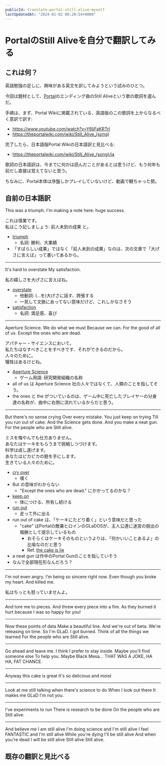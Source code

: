 ```yaml
---
publicId: translate-portal-still-alive-myself
lastUpdatedAt: "2024-01-02 00:20:54+0000"
---
```


# PortalのStill Aliveを自分で翻訳してみる

## これは何？

英語勉強の足しに、興味がある英文を訳してみようという試みのひとつ。

今回は題材として、[Portal](https://store.steampowered.com/app/400/Portal/)のエンディング曲のStill Aliveという歌の歌詞を選んだ。

手順は、まず、Portal Wikiに掲載されている、英語版のこの歌詞を上からなるべく意訳で訳す:

- https://www.youtube.com/watch?v=Y6ljFaKRTrI
- https://theportalwiki.com/wiki/Still_Alive_(song)

完了したら、日本語版Portal Wikiの日本語訳と見比べる:

- https://theportalwiki.com/wiki/Still_Alive_(song)/ja

歌詞の日本語訳は、今までに何かは読んだことがあるとは思うけど、もう何年も前だし直接は覚えてないと思う。

ちなみに、Portal本体は序盤しかプレイしていないけど、動画で観ちゃった勢。

## 自前の日本語訳

This was a triumph.
I'm making a note here:
huge success.

これは偉業です。  
私はこう記しましょう: 前人未到の成果 と。

- [triumph](https://ejje.weblio.jp/content/triumph)
  - 名詞: 勝利、大業績
- 「すばらしい成果」ではなく「前人未到の成果」なのは、次の文章で「大げさに言えば」って書いてあるから。

---

It's hard to overstate
My satisfaction.

私の嬉しさを大げさに言えばね。

- [overstate](https://ejje.weblio.jp/content/overstate)
  - 他動詞: (…を)大げさに話す、誇張する
  - 一見して文脈にあってない意味だけど、これしかなさそう
- [satisfaction](https://ejje.weblio.jp/content/satisfaction)
  - 名詞: 満足感、喜び

---

Aperture Science.
We do what we must
Because we can.
For the good of all of us.
Except the ones who are dead.

アパチャー・サイエンスにおいて。  
私たちはなすべきことをすべきです、それができるのだから。  
人々のために。  
犠牲はあるけどね。

- [Aperture Science](https://wikiwiki.jp/portal/ApertureScience)
  - ゲーム用語: 研究開発組織の名称
- all of us は Aperture Science 社の人々ではなくて、人類のことを指してそう。
- the ones と the がついているのは、ゲーム中に死亡したプレイヤーの分身達の名称が、曲中に右側に流れているからだと思う。

---

But there's no sense crying
Over every mistake.
You just keep on trying
Till you run out of cake.
And the Science gets done.
And you make a neat gun.
For the people who are
Still alive.

ミスを悔やんでも仕方ありません。  
あなたはケーキをもらうまで挑戦しつづけます。  
科学は成し遂げます。  
あなたはピカピカの銃を手にします。  
生きている人々のために。

- [cry over](https://ejje.weblio.jp/content/cry+over)
  - 嘆く
- But の意味がわからない
  - "Except the ones who are dead." にかかってるのかな？
- [keep on](https://ejje.weblio.jp/content/keep+on)
  - 体につける、所有し続ける
- [run out](https://ejje.weblio.jp/content/run+out)
  - 走って外に出る
- run out of cake は、「ケーキにたどり着く」という意味だと思った
  - "cake" はPortalの敵兼ヒロインのGLaDOSが、主人公達に迷宮の脱出の報酬として提示しているもの
    - おそらくはケーキそのものというよりは、「何かいいことあるよ」の比喩なのだと思う
    - Ref. [the cake is lie](https://en.wikipedia.org/wiki/The_cake_is_a_lie)
- a neat gun は作中のPortal Gunのことを指していそう
- なんで全部現在形なんだろう？

---

I'm not even angry.
I'm being so sincere right now.
Even though you broke my heart.
And killed me.

私はちっとも怒っていませんよ。

---

And tore me to pieces.
And threw every piece into a fire.
As they burned it hurt because
I was so happy for you!

---

Now these points of data
Make a beautiful line.
And we're out of beta.
We're releasing on time.
So I'm GLaD. I got burned.
Think of all the things we learned
For the people who are
Still alive.

---

Go ahead and leave me.
I think I prefer to stay inside.
Maybe you'll find someone else
To help you.
Maybe Black Mesa...
THAT WAS A JOKE, HA HA, FAT CHANCE.

---

Anyway this cake is great
It's so delicious and moist

---

Look at me still talking when there's science to do
When I look out there
It makes me GLaD I'm not you.

---

I've experiments to run
There is research to be done
On the people who are
Still alive.

---

And believe me I am still alive
I'm doing science and I'm still alive
I feel FANTASTIC and I'm still alive
While you're dying I'll be still alive
And when you're dead I will be still alive
Still alive
Still alive.

## 既存の翻訳と見比べる
